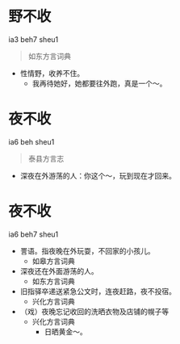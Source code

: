 # 野不收
ia3 beh7 sheu1
> 如东方言词典
- 性情野，收养不住。
  - 我再待她好，她都要往外跑，真是一个～。

# 夜不收
ia6 beh sheu1
> 泰县方言志
- 深夜在外游荡的人：你这个～，玩到现在才回来。

# 夜不收
ia6 beh7 sheu1
+ 詈语。指夜晚在外玩耍，不回家的小孩儿。
  * 如皋方言词典
+ 深夜还在外面游荡的人。
  * 如东方言词典
+ 旧指驿卒递送紧急公文时，连夜赶路，夜不投宿。
  * 兴化方言词典
+ （戏）夜晚忘记收回的洗晒衣物及店铺的幌子等
  * 兴化方言词典
    - 日晒黄金～。
